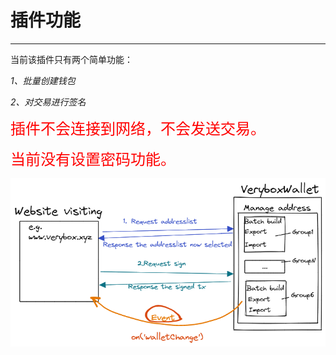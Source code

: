 # 插件功能
---
当前该插件只有两个简单功能：

*1、批量创建钱包*

*2、对交易进行签名*

<font color=red size=5> 插件不会连接到网络，不会发送交易。 </font>

<font color=red size=5> 当前没有设置密码功能。 </font>

![relation](../images/relation.png)
